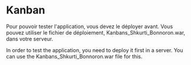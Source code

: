 # Kanban
Pour pouvoir tester l'application, 
vous devez le déployer avant.
Vous pouvez utiliser le fichier de déploiement, 
Kanbans_Shkurti_Bonnoron.war, dans votre serveur.

In order to test the application, you need to
deploy it first in a server.
You can use the Kanbans_Shkurti_Bonnoron.war file 
for this.
